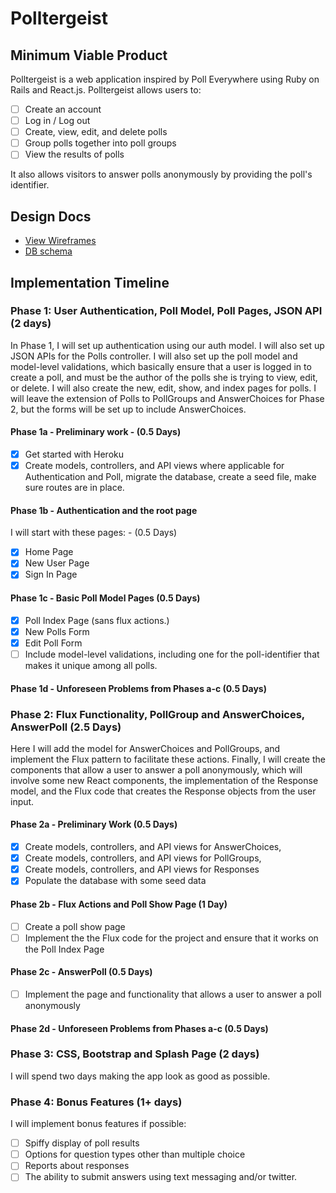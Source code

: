 # Polltergeist

## Minimum Viable Product

Polltergeist is a web application inspired by Poll Everywhere using Ruby on Rails and React.js.  Polltergeist allows users to:

<!-- This is a Markdown checklist. Use it to keep track of your progress! -->

- [ ] Create an account
- [ ] Log in / Log out
- [ ] Create, view, edit, and delete polls
- [ ] Group polls together into poll groups
- [ ] View the results of polls

It also allows visitors to answer polls anonymously by providing the poll's identifier.

## Design Docs
* [View Wireframes][view]
* [DB schema][schema]

[view]: ./docs/views.md
[schema]: ./docs/schema.md

## Implementation Timeline

### Phase 1: User Authentication, Poll Model, Poll Pages, JSON API (2 days)

In Phase 1, I will set up authentication using our auth model.  I will also set up JSON APIs for the Polls controller.  I will also set up the poll model and model-level validations, which basically ensure that a user is logged in to create a poll, and must be the author of the polls she is trying to view, edit, or delete.  I will also create the new, edit, show, and index pages for polls.  I will leave the extension of Polls to PollGroups and AnswerChoices for Phase 2, but the forms will be set up to include AnswerChoices.

#### Phase 1a - Preliminary work - (0.5 Days)
- [X] Get started with Heroku
- [X] Create models, controllers, and API views where applicable for Authentication and Poll, migrate the database, create a seed file, make sure routes are in place.

#### Phase 1b - Authentication and the root page

I will start with these pages: - (0.5 Days)
- [X] Home Page
- [X] New User Page
- [X] Sign In Page

#### Phase 1c - Basic Poll Model Pages (0.5 Days)
- [X] Poll Index Page (sans flux actions.)
- [X] New Polls Form
- [X] Edit Poll Form
- [ ] Include model-level validations, including one for the poll-identifier that makes it unique among all polls.

#### Phase 1d - Unforeseen Problems from Phases a-c (0.5 Days)

### Phase 2: Flux Functionality, PollGroup and AnswerChoices, AnswerPoll (2.5 Days)

Here I will add the model for AnswerChoices and PollGroups, and implement the Flux pattern to facilitate these actions.  Finally, I will create the components that allow a user to answer a poll anonymously, which will involve some new React components, the implementation of the Response model, and the Flux code that creates the Response objects from the user input.

#### Phase 2a - Preliminary Work (0.5 Days)
- [X] Create models, controllers, and API views for AnswerChoices, 
- [X] Create models, controllers, and API views for PollGroups,
- [X] Create models, controllers, and API views for Responses
- [X] Populate the database with some seed data

#### Phase 2b - Flux Actions and Poll Show Page (1 Day)
- [ ] Create a poll show page
- [ ] Implement the the Flux code for the project and ensure that it works on the Poll Index Page

#### Phase 2c - AnswerPoll (0.5 Days)
- [ ] Implement the page and functionality that allows a user to answer a poll anonymously

#### Phase 2d - Unforeseen Problems from Phases a-c (0.5 Days)

### Phase 3: CSS, Bootstrap and Splash Page (2 days)

I will spend two days making the app look as good as possible.

### Phase 4: Bonus Features (1+ days)

I will implement bonus features if possible:

- [ ] Spiffy display of poll results
- [ ] Options for question types other than multiple choice
- [ ] Reports about responses
- [ ] The ability to submit answers using text messaging and/or twitter.
